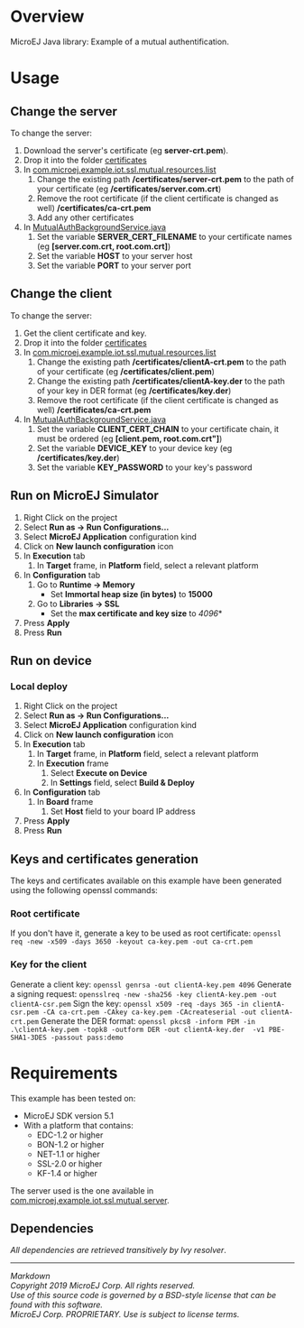 # Overview

MicroEJ Java library: Example of a mutual authentification.

# Usage

## Change the server 

To change the server:
1. Download the server's certificate (eg **server-crt.pem**).
2. Drop it into the folder [certificates](src/main/resources/certificates)
3. In [com.microej.example.iot.ssl.mutual.resources.list](src/main/resources/com/microej/example/iot/ssl/mutual/com.microej.example.iot.ssl.mutual.resources.list)
	1. Change the existing path **/certificates/server-crt.pem** to the path of your certificate (eg **/certificates/server.com.crt**)
	2. Remove the root certificate (if the client certificate is changed as well) **/certificates/ca-crt.pem**
	3. Add any other certificates
4. In  [MutualAuthBackgroundService.java](src/main/java/com/microej/example/iot/ssl/mutual/MutualAuthBackgroundService.java)
 	1. Set the variable **SERVER_CERT_FILENAME** to your certificate names (eg **[server.com.crt, root.com.crt]**)
	2. Set the variable **HOST** to your server host
	3. Set the variable **PORT** to your server port

## Change the client 

To change the server:
1. Get the client certificate and key.
2. Drop it into the folder [certificates](src/main/resources/certificates)
3. In [com.microej.example.iot.ssl.mutual.resources.list](src/main/resources/com/microej/example/iot/ssl/mutual/com.microej.example.iot.ssl.mutual.resources.list)
	1. Change the existing path **/certificates/clientA-crt.pem** to the path of your certificate (eg **/certificates/client.pem**)
	2. Change the existing path **/certificates/clientA-key.der** to the path of your key in DER format (eg **/certificates/key.der**)
	3. Remove the root certificate (if the client certificate is changed as well) **/certificates/ca-crt.pem**
4. In  [MutualAuthBackgroundService.java](src/main/java/com/microej/example/iot/ssl/mutual/MutualAuthBackgroundService.java)
 	1. Set the variable **CLIENT_CERT_CHAIN** to your certificate chain, it must be ordered (eg **[client.pem, root.com.crt"]**)
	2. Set the variable **DEVICE_KEY** to your device key (eg **/certificates/key.der**)
	3. Set the variable **KEY_PASSWORD** to your key's password

## Run on MicroEJ Simulator

1. Right Click on the project
2. Select **Run as -> Run Configurations...** 
3. Select **MicroEJ Application** configuration kind
4. Click on **New launch configuration** icon
5. In **Execution** tab
	1. In **Target** frame, in **Platform** field, select a relevant platform
6. In **Configuration** tab
	1. Go to **Runtime -> Memory**
		* Set **Immortal heap size (in bytes)** to **15000**
	2. Go to **Libraries -> SSL**
		* Set the **max certificate and key size** to *4096**
7. Press **Apply**
8. Press **Run**

## Run on device

### Local deploy

1. Right Click on the project
2. Select **Run as -> Run Configurations...** 
3. Select **MicroEJ Application** configuration kind
4. Click on **New launch configuration** icon
5. In **Execution** tab
	1. In **Target** frame, in **Platform** field, select a relevant platform
	2. In **Execution** frame
		1. Select **Execute on Device**
		2. In **Settings** field, select **Build & Deploy**
6. In **Configuration** tab
	1. In **Board** frame
		1. Set **Host** field to your board IP address
7. Press **Apply**
8. Press **Run**

## Keys and certificates generation

The keys and certificates available on this example have been generated using the following openssl commands:

### Root certificate

If you don't have it, generate a key to be used as root certificate: `openssl req -new -x509 -days 3650 -keyout ca-key.pem -out ca-crt.pem`

### Key for the client

Generate a client key: `openssl genrsa -out clientA-key.pem 4096`
Generate a signing request: `opensslreq -new -sha256 -key clientA-key.pem -out clientA-csr.pem`
Sign the key: `openssl x509 -req -days 365 -in clientA-csr.pem -CA ca-crt.pem -CAkey ca-key.pem -CAcreateserial -out clientA-crt.pem`
Generate the DER format: `openssl pkcs8 -inform PEM -in .\clientA-key.pem -topk8 -outform DER -out clientA-key.der  -v1 PBE-SHA1-3DES -passout pass:demo`

# Requirements

This example has been tested on:

* MicroEJ SDK version 5.1
* With a platform that contains:
    * EDC-1.2 or higher
    * BON-1.2 or higher
    * NET-1.1 or higher
    * SSL-2.0 or higher
    * KF-1.4 or higher
    
The server used is the one available in [com.microej.example.iot.ssl.mutual.server](../com.microej.example.iot.ssl.mutual.server).

## Dependencies

_All dependencies are retrieved transitively by Ivy resolver_.

---  
_Markdown_   
_Copyright 2019 MicroEJ Corp. All rights reserved._   
_Use of this source code is governed by a BSD-style license that can be found with this software._   
_MicroEJ Corp. PROPRIETARY. Use is subject to license terms._   